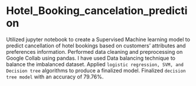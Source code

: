 # Hotel_Booking_cancelation_prediction
Utilized jupyter notebook to create a Supervised Machine learning model to predict cancellation of hotel bookings based on customers’ attributes and preferences information. Performed data cleaning and preprocessing on Google Collab using pandas. I have used Data balancing technique to balance the imbalanced dataset. Applied `logistic regression, SVM, and Decision tree` algorithms to produce a finalized model. Finalized `decision tree model` with an accuracy of 79.76%.
